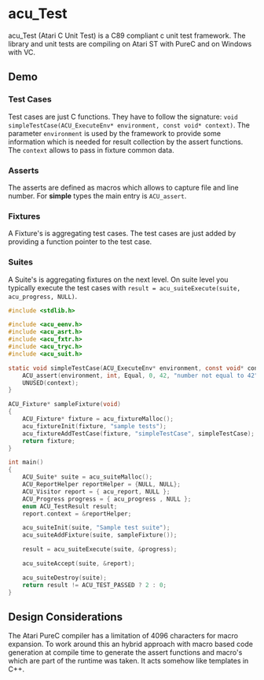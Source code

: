 # acu_Test 

acu_Test (Atari C Unit Test) is a C89 compliant c unit test framework. The library and unit tests are compiling 
on Atari ST with PureC and on Windows with VC. 

## Demo

### Test Cases
Test cases are just C functions. They have to follow the signature: `void simpleTestCase(ACU_ExecuteEnv* environment, const void* context)`.
The parameter `environment` is used by the framework to provide some information which is needed for result collection by the assert functions.
The `context` allows to pass in fixture common data.

### Asserts

The asserts are defined as macros which allows to capture file and line number. For **simple** types the main entry
is `ACU_assert`.

### Fixtures

A Fixture's is aggregating test cases. The test cases are just added by providing a function pointer to the test case.

### Suites

A Suite's is aggregating fixtures on the next level. On suite level you typically execute the test 
cases with `result = acu_suiteExecute(suite, acu_progress, NULL)`.

```C
#include <stdlib.h>

#include <acu_eenv.h>
#include <acu_asrt.h>
#include <acu_fxtr.h>
#include <acu_tryc.h>
#include <acu_suit.h>

static void simpleTestCase(ACU_ExecuteEnv* environment, const void* context) {
    ACU_assert(environment, int, Equal, 0, 42, "number not equal to 42");
    UNUSED(context);
}

ACU_Fixture* sampleFixture(void)
{
    ACU_Fixture* fixture = acu_fixtureMalloc();
    acu_fixtureInit(fixture, "sample tests");
    acu_fixtureAddTestCase(fixture, "simpleTestCase", simpleTestCase);
    return fixture;
}

int main()
{
    ACU_Suite* suite = acu_suiteMalloc();
    ACU_ReportHelper reportHelper = {NULL, NULL};
    ACU_Visitor report = { acu_report, NULL };
    ACU_Progress progress = { acu_progress , NULL };
    enum ACU_TestResult result;
    report.context = &reportHelper;

    acu_suiteInit(suite, "Sample test suite");
    acu_suiteAddFixture(suite, sampleFixture());

    result = acu_suiteExecute(suite, &progress);

    acu_suiteAccept(suite, &report);

    acu_suiteDestroy(suite);
    return result != ACU_TEST_PASSED ? 2 : 0;
}
``` 
## Design Considerations

The Atari PureC compiler has a limitation of 4096 characters for macro expansion. To work around this
an hybrid approach with macro based code generation at compile time to generate the assert functions and 
macro's which are part of the runtime was taken. It acts somehow like templates in C++.

 
